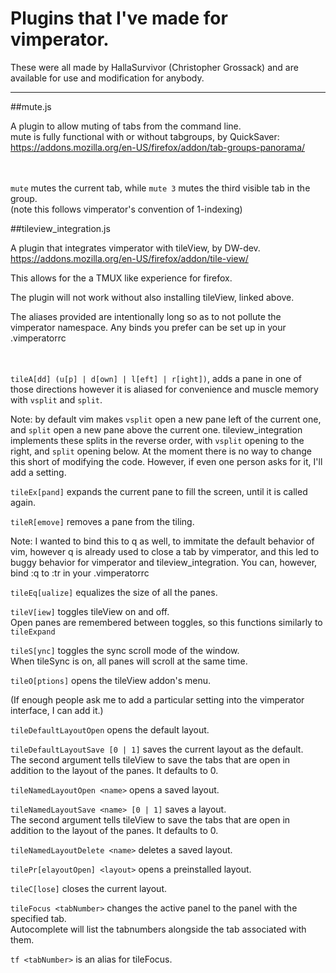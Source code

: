 # Plugins that I've made for vimperator.

These were all made by HallaSurvivor (Christopher Grossack) and are available for use and modification for anybody.

---

##mute.js

A plugin to allow muting of tabs from the command line. <br>
mute is fully functional with or without tabgroups, by QuickSaver: <br>
https://addons.mozilla.org/en-US/firefox/addon/tab-groups-panorama/
<br><br><br>

`mute` mutes the current tab, while `mute 3` mutes the third visible tab in the group. <br>
(note this follows vimperator's convention of 1-indexing)

##tileview\_integration.js

A plugin that integrates vimperator with tileView, by DW-dev. <br>
https://addons.mozilla.org/en-US/firefox/addon/tile-view/

This allows for the a TMUX like experience for firefox. <br>

The plugin will not work without also installing tileView, linked above.

The aliases provided are intentionally long so as to not pollute the<br>
vimperator namespace. Any binds you prefer can be set up in your .vimperatorrc
<br><br><br>

`tileA[dd] (u[p] | d[own] | l[eft] | r[ight])`, adds a pane in one of those directions however it is aliased for convenience and muscle memory with `vsplit` and `split`.<br>

Note: by default vim makes `vsplit` open a new pane left of the current one, and `split` open a new pane above the current one. tileview\_integration implements these splits in the reverse order, with `vsplit` opening to the right, and `split` opening below. At the moment there is no way to change this short of modifying the code. However, if even one person asks for it, I'll add a setting. <br>

`tileEx[pand]` expands the current pane to fill the screen, until it is called again. <br>

`tileR[emove]` removes a pane from the tiling. <br>

Note: I wanted to bind this to q as well, to immitate the default behavior of vim, however q is already used to close a tab by vimperator, and this led to buggy behavior for vimperator and tileview\_integration. You can, however, bind :q to :tr in your .vimperatorrc

`tileEq[ualize]` equalizes the size of all the panes.

`tileV[iew]` toggles tileView on and off. <br>
Open panes are remembered between toggles, so this functions similarly to `tileExpand`

`tileS[ync]` toggles the sync scroll mode of the window. <br>
When tileSync is on, all panes will scroll at the same time.

`tileO[ptions]` opens the tileView addon's menu.

(If enough people ask me to add a particular setting into the vimperator interface, I can add it.)

`tileDefaultLayoutOpen` opens the default layout.

`tileDefaultLayoutSave [0 | 1]` saves the current layout as the default. <br>
The second argument tells tileView to save the tabs that are open in addition to the layout of the panes. It defaults to 0.

`tileNamedLayoutOpen <name>` opens a saved layout.

`tileNamedLayoutSave <name> [0 | 1]` saves a layout.<br>
The second argument tells tileView to save the tabs that are open in addition to the layout of the panes. It defaults to 0.

`tileNamedLayoutDelete <name>` deletes a saved layout.

`tilePr[elayoutOpen] <layout>` opens a preinstalled layout.

`tileC[lose]` closes the current layout.

`tileFocus <tabNumber>` changes the active panel to the panel with the specified tab.<br>
Autocomplete will list the tabnumbers alongside the tab associated with them.

`tf <tabNumber>` is an alias for tileFocus.
